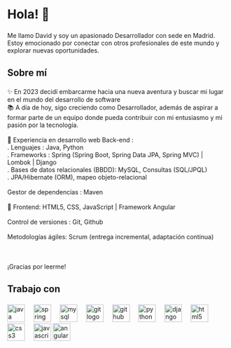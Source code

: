 <h1 align="left">Hola! 👋</h1>

###

<p align="left">Me llamo David y soy un apasionado Desarrollador con sede en Madrid.<br>Estoy emocionado por conectar con otros profesionales de este mundo y explorar nuevas oportunidades.</p>

###

<h2 align="left">Sobre mí</h2>

###

<p align="left">✨ En 2023 decidí embarcarme hacia una nueva aventura y buscar mi lugar en el mundo del desarrollo de software<br>📚  A día de hoy, sigo creciendo como Desarrollador, además de aspirar a formar parte de un equipo donde pueda contribuir con mi entusiasmo y mi pasión por la tecnología.<br><br>🎯 Experiencia en desarrollo web Back-end :<br>. Lenguajes : Java, Python<br>. Frameworks : Spring (Spring Boot, Spring Data JPA, Spring MVC) | Lombok | Django<br>. Bases de datos relacionales (BBDD):
MySQL, Consultas (SQL/JPQL)<br>. JPA/Hibernate (ORM), mapeo objeto-relacional<br><br> Gestor de dependencias : Maven</br> <br>🌟 Frontend: HTML5, CSS, JavaScript | Framework Angular</br><br>Control de versiones : Git, Github</br><br>Metodologías ágiles: Scrum (entrega incremental, adaptación continua)</br> <br><br><br>¡Gracias por leerme!</p>

###

<h2 align="left">Trabajo con</h2>

###

<div align="left">
  <img src="https://cdn.jsdelivr.net/gh/devicons/devicon/icons/java/java-original.svg" height="40" alt="java logo"  />
  <img width="12" />
  <img src="https://cdn.jsdelivr.net/gh/devicons/devicon/icons/spring/spring-original.svg" height="40" alt="spring logo"  />
  <img width="12" />
  <img src="https://cdn.jsdelivr.net/gh/devicons/devicon/icons/mysql/mysql-original.svg" height="40" alt="mysql logo"  />
  <img width="12" />
  <img src="https://cdn.jsdelivr.net/gh/devicons/devicon/icons/git/git-original.svg" height="40" alt="git logo"  />
  <img width="12" />
  <img src="https://cdn.jsdelivr.net/gh/devicons/devicon/icons/github/github-original.svg" height="40" alt="github logo"  />
  <img width="12" />
  <img src="https://cdn.jsdelivr.net/gh/devicons/devicon/icons/python/python-original.svg" height="40" alt="python logo"  />
  <img width="12" />
  <img src="https://cdn.jsdelivr.net/gh/devicons/devicon/icons/django/django-plain.svg" height="40" alt="django logo"  />
  <img width="12" />
  <img src="https://cdn.jsdelivr.net/gh/devicons/devicon/icons/html5/html5-original.svg" height="40" alt="html5 logo"  />
  <img width="12" />
  <img src="https://cdn.jsdelivr.net/gh/devicons/devicon/icons/css3/css3-original.svg" height="40" alt="css3 logo"  />
  <img width="12" />
  <img src="https://cdn.jsdelivr.net/gh/devicons/devicon/icons/javascript/javascript-original.svg" height="40" alt="javascript logo"  />
  <img src="https://cdn.jsdelivr.net/gh/devicons/devicon/icons/javascript/javascript-original.svg" height="40" alt="angular logo"  />
</div>

###
